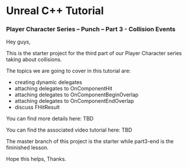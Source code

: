 # Unreal C++ Tutorial 
### Player Character Series – Punch – Part 3 - Collision Events

Hey guys,

This is the starter project for the third part of our Player Character series taking about collisions.

The topics we are going to cover in this tutorial are:
* creating dynamic delegates
* attaching delegates to OnComponentHit
* attaching delegates to OnComponentBeginOverlap
* attaching delegates to OnComponentEndOverlap
* discuss FHitResult

You can find more details here: TBD

You can find the associated video tutorial here: TBD

The master branch of this project is the starter while part3-end is the fininished lesson.

Hope this helps, Thanks.
